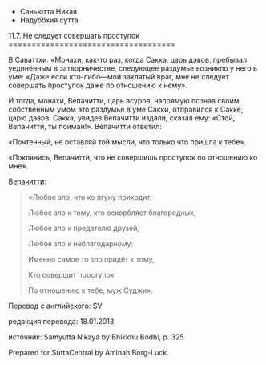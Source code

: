 









* Саньютта Никая
* Надуббхия сутта


11\.7\. Не следует совершать проступок
\=\=\=\=\=\=\=\=\=\=\=\=\=\=\=\=\=\=\=\=\=\=\=\=\=\=\=\=\=\=\=\=\=\=\=\=



В Саваттхи\. «Монахи, как\-то раз, когда Сакка, царь дэвов, пребывал уединённым в затворничестве, следующее раздумье возникло у него в уме: «Даже если кто\-либо—мой заклятый враг, мне не следует совершать проступок даже по отношению к нему»\.


И тогда, монахи, Вепачитти, царь асуров, напрямую познав своим собственным умом это раздумье в уме Сакки, отправился к Сакке, царю дэвов\. Сакка, увидев Вепачитти издали, сказал ему: «Стой, Вепачитти, ты пойман\!»\. Вепачитти ответил:


«Почтенный, не оставляй той мысли, что только что пришла к тебе»\.


«Поклянись, Вепачитти, что не совершишь проступок по отношению ко мне»\.


Вепачитти:

> «Любое зло, что ко лгуну приходит,  
> 
> Любое зло к тому, кто оскорбляет благородных,  
> 
> Любое зло к предателю друзей,  
> 
> Любое зло к неблагодарному:  
> 
> Именно самое то зло придёт к тому,  
> 
> Кто совершит проступок  
> 
> По отношению к тебе, муж Суджи»\.



Перевод с английского: SV


редакция перевода: 18\.01\.2013


источник: Samyutta Nikaya by Bhikkhu Bodhi, p\. 325


Prepared for SuttaCentral by Aminah Borg\-Luck\.






